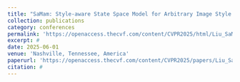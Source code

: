 ```yaml
---
title: "SaMam: Style-aware State Space Model for Arbitrary Image Style Transfer"
collection: publications
category: conferences
permalink: 'https://openaccess.thecvf.com/content/CVPR2025/html/Liu_SaMam_Style-aware_State_Space_Model_for_Arbitrary_Image_Style_Transfer_CVPR_2025_paper.html'
excerpt: #
date: 2025-06-01
venue: 'Nashville, Tennessee, America'
paperurl: 'https://openaccess.thecvf.com/content/CVPR2025/papers/Liu_SaMam_Style-aware_State_Space_Model_for_Arbitrary_Image_Style_Transfer_CVPR_2025_paper.pdf'
citation: #
---
```


